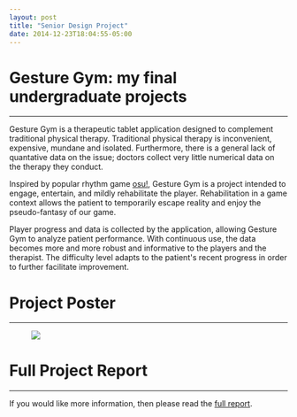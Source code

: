 ```yaml
---
layout: post
title: "Senior Design Project"
date: 2014-12-23T18:04:55-05:00
---
```


# Gesture Gym: my final undergraduate projects
-----
Gesture Gym is a therapeutic tablet application designed to complement traditional physical therapy.
Traditional physical therapy is inconvenient, expensive, mundane and isolated. Furthermore, 
there is a general lack of quantative data on the issue; doctors collect very little numerical data on
the therapy they conduct. 

Inspired by popular rhythm game [osu!](http://en.wikipedia.org/wiki/Osu!), Gesture Gym is a project
intended to engage, entertain, and mildly rehabilitate the player. Rehabilitation in a game
context allows the patient to temporarily escape reality and enjoy the pseudo-fantasy of our game.

Player progress and data is collected by the application, allowing Gesture Gym to analyze patient performance. 
With continuous use, the data becomes more and more robust and informative to the players and the therapist.
The difficulty level adapts to the patient's recent progress in order to further facilitate improvement.


# Project Poster
-----

<figure>
	<a href="https://dl.dropboxusercontent.com/u/35563338/cis_401_poster_4_3.png"><img src="https://dl.dropboxusercontent.com/u/35563338/cis_401_poster_4_3.png"></a>
</figure>


# Full Project Report
-----

If you would like more information, then please read the [full report](https://dl.dropboxusercontent.com/u/35563338/final_report_chow_datta_cates.pdf).